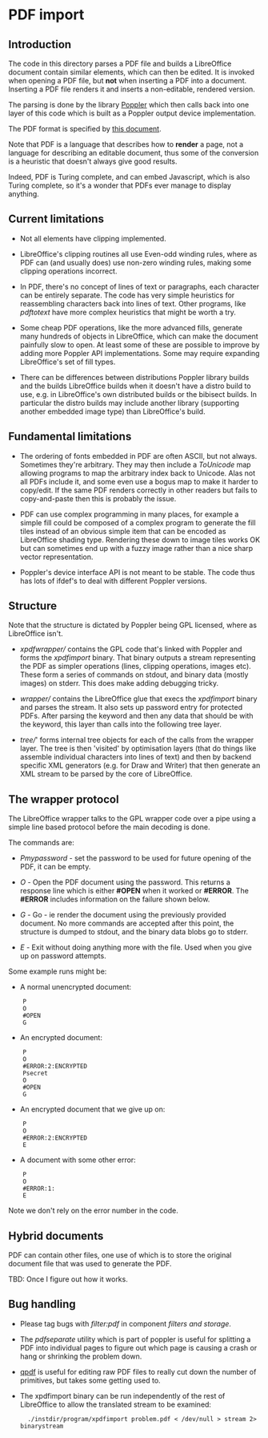# PDF import

## Introduction

The code in this directory parses a PDF file and builds a LibreOffice
document contain similar elements, which can then be edited.
It is invoked when opening a PDF file, but **not** when inserting
a PDF into a document.  Inserting a PDF file renders it and inserts
a non-editable, rendered version.

The parsing is done by the library [Poppler](https://poppler.freedesktop.org/)
which then calls back into one layer of this code which is built as a
Poppler output device implementation.

The PDF format is specified by [this document](https://opensource.adobe.com/dc-acrobat-sdk-docs/pdfstandards/PDF32000_2008.pdf).

Note that PDF is a language that describes how to **render** a page, not
a language for describing an editable document, thus some of the conversion
is a heuristic that doesn't always give good results.

Indeed, PDF is Turing complete, and can embed Javascript, which is also
Turing complete, so it's a wonder that PDFs ever manage to display anything.

## Current limitations

- Not all elements have clipping implemented.

- LibreOffice's clipping routines all use Even-odd winding rules, where
as PDF can (and usually does) use non-zero winding rules, making some
clipping operations incorrect.

- In PDF, there's no concept of lines of text or paragraphs, each
character can be entirely separate.  The code has very simple heuristics
for reassembling characters back into lines of text.
Other programs, like *pdftotext* have more complex heuristics that might be worth a try.

- Some cheap PDF operations, like the more advanced fills, generate many
hundreds of objects in LibreOffice, which can make the document painfully
slow to open.  At least some of these are possible to improve by adding
more Poppler API implementations.  Some may require expanding LibreOffice's
set of fill types.

- There can be differences between distributions Poppler library builds
and the builds LibreOffice builds when it doesn't have a distro build
to use, e.g. in LibreOffice's own distributed builds or the bibisect
builds.  In particular the distro builds may include another library
(supporting another embedded image type) than LibreOffice's build.

## Fundamental limitations

- The ordering of fonts embedded in PDF are often ASCII, but not always.
Sometimes they're arbitrary.  They may then include a *ToUnicode* map allowing
programs to map the arbitrary index back to Unicode.  Alas not all PDFs
include it, and some even use a bogus map to make it harder to copy/edit.
If the same PDF renders correctly in other readers but fails to copy-and-paste
then this is probably the issue.

- PDF can use complex programming in many places, for example a simple fill
could be composed of a complex program to generate the fill tiles instead
of an obvious simple item that can be encoded as LibreOffice shading type.
Rendering these down to image tiles works OK but can sometimes end up
with a fuzzy image rather than a nice sharp vector representation.

- Poppler's device interface API is not meant to be stable.  The code
thus has lots of ifdef's to deal with different Poppler versions.

## Structure

Note that the structure is dictated by Poppler being GPL licensed, where
as LibreOffice isn't.

- *xpdfwrapper/* contains the GPL code that's linked with Poppler
and forms the *xpdfimport* binary.    That binary outputs a stream
representing the PDF as simpler operations (lines, clipping operations,
images etc).  These form a series of commands on stdout, and binary
data (mostly images) on stderr.  This does make adding debugging tricky.

- *wrapper/* contains the LibreOffice glue that execs the *xpdfimport*
binary and parses the stream.  It also sets up password entry for
protected PDFs.  After parsing the keyword and then any data that
should be with the keyword, this layer than calls into the following
tree layer.

- *tree/*' forms internal tree objects for each of the calls from the
wrapper layer.  The tree is then 'visited' by optimisation layers
(that do things like assemble individual characters into lines of text)
and then by backend specific XML generators (e.g. for Draw and Writer)
that then generate an XML stream to be parsed by the core of LibreOffice.

## The wrapper protocol

The LibreOffice wrapper talks to the GPL wrapper code over a pipe
using a simple line based protocol before the main decoding is done.

The commands are:

- *Pmypassword* - set the password to be used for future opening of the PDF,
it can be empty.

- *O* - Open the PDF document using the password.  This returns a response
line which is either **#OPEN** when it worked or **#ERROR**.  The **#ERROR**
includes information on the failure shown below.

- *G* - Go - ie render the document using the previously provided document.
No more commands are accepted after this point, the structure is dumped
to stdout, and the binary data blobs go to stderr.

- *E* - Exit without doing anything more with the file.  Used when you give
up on password attempts.

Some example runs might be:

- A normal unencrypted document:

```
    P
    O
    #OPEN
    G
```

- An encrypted document:

```
    P
    O
    #ERROR:2:ENCRYPTED
    Psecret
    O
    #OPEN
    G
```

- An encrypted document that we give up on:

```
    P
    O
    #ERROR:2:ENCRYPTED
    E
```

- A document with some other error:

```
    P
    O
    #ERROR:1:
    E
```

Note we don't rely on the error number in the code.

## Hybrid documents

PDF can contain other files, one use of which is to store the original document
file that was used to generate the PDF.

TBD: Once I figure out how it works.

## Bug handling

- Please tag bugs with *filter:pdf* in component *filters and storage*.

- The *pdfseparate* utility which is part of poppler is useful for splitting
a PDF into individual pages to figure out which page is causing a crash
or hang or shrinking the problem down.

- [qpdf](https://github.com/qpdf/qpdf) is useful for editing raw PDF
files to really cut down the number of primitives, but takes some
getting used to.

- The xpdfimport binary can be run independently of the rest of LibreOffice
to allow the translated stream to be examined:

        ./instdir/program/xpdfimport problem.pdf < /dev/null > stream 2> binarystream

